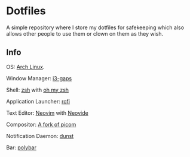 # Dotfiles

A simple repository where I store my dotfiles for safekeeping which also allows
other people to use them or clown on them as they wish.

## Info

OS: [Arch Linux](https://archlinux.org/).

Window Manager: [i3-gaps](https://github.com/Airblader/i3)

Shell: [zsh](https://www.zsh.org/) with [oh my zsh](https://ohmyz.sh/)

Application Launcher: [rofi](https://github.com/davatorium/rofi)

Text Editor: [Neovim](https://neovim.io/) with [Neovide](https://neovide.dev/)

Compositor: [A fork of picom](https://github.com/jonaburg/picom)

Notification Daemon: [dunst](https://dunst-project.org/)

Bar: [polybar](https://polybar.github.io/)
